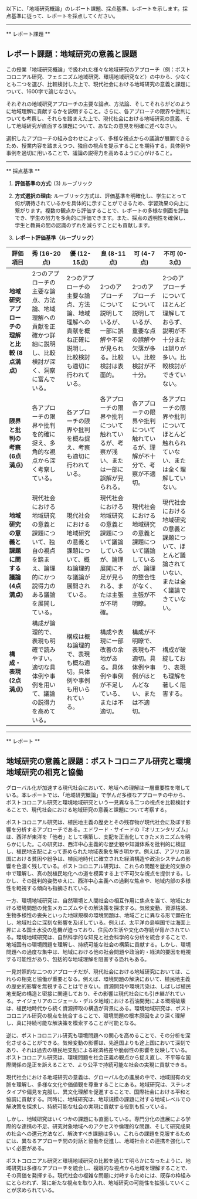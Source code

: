 以下に、「地域研究概論」のレポート課題、採点基準、レポートを示します。採点基準に従って、レポートを採点してください。

---------------------------------------
** レポート課題 **

## レポート課題：地域研究の意義と課題

この授業「地域研究概論」で扱われた様々な地域研究のアプローチ（例：ポストコロニアル研究、フェミニズム地域研究、環境地域研究など）の中から、少なくとも二つを選び、比較検討した上で、現代社会における地域研究の意義と課題について、1600字で論じなさい。

それぞれの地域研究アプローチの主要な論点、方法論、そしてそれらがどのように地域理解に貢献するかを説明すること。さらに、各アプローチの限界や批判についても考察し、それらを踏まえた上で、現代社会における地域研究の意義、そして地域研究が直面する課題について、あなたの意見を明確に述べなさい。

選択したアプローチの組み合わせによって、多様な視点からの議論が展開できるため、授業内容を踏まえつつ、独自の視点を提示することを期待する。具体例や事例を適切に用いることで、議論の説得力を高めるように心がけること。


---------------------------------------
** 採点基準 **

1. **評価基準の方式**: (3) ルーブリック

2. **方式選択の理由**: ルーブリック方式は、評価基準を明確化し、学生にとって何が期待されているかを具体的に示すことができるため、学習効果の向上に繋がります。複数の観点から評価することで、レポートの多様な側面を評価でき、学生の努力を多角的に評価できます。また、採点の透明性を確保し、学生と教員の間の認識のずれを減らすことにも貢献します。

3. **レポート評価基準（ルーブリック）**

| 評価項目 | 秀 (16-20点) | 優 (12-15点) | 良 (8-11点) | 可 (4-7点) | 不可 (0-3点) |
|---|---|---|---|---|---|
| **地域研究アプローチの理解と比較 (8点満点)** | 2つのアプローチの主要な論点、方法論、地域理解への貢献を正確かつ詳細に説明し、比較検討が深く、洞察に富んでいる。 | 2つのアプローチの主要な論点、方法論、地域理解への貢献を概ね正確に説明し、比較検討も適切に行われている。 | 2つのアプローチについて説明しているが、一部に誤解や不足が見られる。比較検討は表面的。 | 2つのアプローチについて説明しているが、重要な点の誤解や欠落が多い。比較検討が不十分。 | 2つのアプローチについてほとんど理解しておらず、説明が不十分または誤りが多い。比較検討ができていない。 |
| **限界と批判の考察 (6点満点)** | 各アプローチの限界や批判を的確に捉え、多角的な視点から深く考察している。 | 各アプローチの限界や批判を概ね捉え、考察も適切に行われている。 | 各アプローチの限界や批判について触れているが、考察が浅い、または一部に誤解が見られる。 | 各アプローチの限界や批判について触れているが、理解が不十分で、考察が不適切。 | 各アプローチの限界や批判についてほとんど触れられていない、または全く理解していない。 |
| **地域研究の意義と課題に関する議論 (4点満点)** | 現代社会における地域研究の意義と課題について、独自の視点を踏まえ、論理的にかつ説得力のある議論を展開している。 | 現代社会における地域研究の意義と課題について、概ね論理的な議論が展開されている。 | 現代社会における地域研究の意義と課題について議論しているが、論理展開に不足が見られる、または主張が不明確。 | 現代社会における地域研究の意義と課題について議論しているが、論理的整合性がなく、主張が不明瞭。 | 現代社会における地域研究の意義と課題について、ほとんど議論されていない、または全く議論できていない。 |
| **構成・表現 (2点満点)** | 構成が論理的で、表現も明確で読みやすい。適切な具体例や事例を用いて、議論の説得力を高めている。 | 構成は概ね論理的で、表現も概ね適切。具体例や事例も用いられている。 | 構成や表現に一部改善の余地がある。具体例や事例が不足している、または不適切。 | 構成が不明瞭で、表現も不適切。具体例や事例がほとんどない、または不適切。 | 構成が破綻しており、表現も理解を著しく阻害する。 |


---------------------------------------
** レポート **
## 地域研究の意義と課題：ポストコロニアル研究と環境地域研究の相克と協働

グローバル化が加速する現代社会において、地域への理解は一層重要性を増している。本レポートでは、「地域研究概論」で学んだ多様なアプローチの中から、ポストコロニアル研究と環境地域研究という一見異なる二つの視点を比較検討することで、現代社会における地域研究の意義と課題について考察する。

ポストコロニアル研究は、植民地主義の歴史とその残存物が現代社会に及ぼす影響を分析するアプローチである。エドワード・サイードの『オリエンタリズム』は、西洋が東洋を「他者」として構築し、支配を正当化してきたメカニズムを明らかにした。この研究は、西洋中心主義的な歴史観や知識体系を批判的に検証し、植民地支配によって歪められた地域表象を解き明かす。例えば、アフリカ諸国における貧困や紛争は、植民地時代に確立された経済構造や政治システムの影響を色濃く残している。ポストコロニアル研究は、これらの問題を歴史的文脈の中で理解し、真の脱植民地化への道を模索する上で不可欠な視点を提供する。しかし、その批判的姿勢ゆえに、西洋中心主義への過剰な焦点や、地域内部の多様性を軽視する傾向も指摘されている。

一方、環境地域研究は、自然環境と人間社会の相互作用に焦点を当て、地域における環境問題の発生メカニズムやその解決策を探求する。気候変動、資源枯渇、生物多様性の喪失といった地球規模の環境問題は、地域ごとに異なる形で顕在化し、地域社会に深刻な影響を及ぼしている。例えば、太平洋の島嶼国では海面上昇による国土水没の危機が迫っており、住民の生活や文化の存続が脅かされている。環境地域研究は、自然科学的な知見と社会科学的な分析を統合することで、地域固有の環境問題を理解し、持続可能な社会の構築に貢献する。しかし、環境問題への過度な集中は、地域における他の社会問題や政治的・経済的要因を軽視する可能性があり、包括的な地域理解を阻害する恐れもある。

一見対照的な二つのアプローチだが、現代社会における地域研究においては、これらの相克と協働が重要となる。例えば、環境問題の解決において、植民地主義の歴史的影響を無視することはできない。資源開発や環境汚染は、しばしば植民地支配の構造と密接に関連しており、その影響は現代社会にも引き継がれている。ナイジェリアのニジェール・デルタ地域における石油開発による環境破壊は、植民地時代から続く資源搾取の構造が背景にある。環境地域研究は、ポストコロニアル研究の視点を統合することで、環境問題の根本原因をより深く理解し、真に持続可能な解決策を模索することが可能となる。

逆に、ポストコロニアル研究も環境問題への関心を高めることで、その分析を深化させることができる。気候変動の影響は、先進国よりも途上国において深刻であり、それは過去の植民地支配による経済格差や脆弱性の影響を反映している。ポストコロニアル研究は、環境問題を社会正義の観点から捉え直し、不平等な国際関係の是正を訴えることで、より公平で持続可能な社会の実現に貢献できる。

現代社会における地域研究の意義は、グローバル化の進展の中で、地域固有の文脈を理解し、多様な文化や価値観を尊重することにある。地域研究は、ステレオタイプや偏見を克服し、異文化理解を促進することで、国際社会における平和と協調に貢献する。同時に、地域研究は、地球規模の課題に対する地域レベルでの解決策を探求し、持続可能な社会の実現に貢献する役割も担っている。

しかし、地域研究はいくつかの課題にも直面している。専門分化の進展による学際的な連携の不足、研究対象地域へのアクセスや倫理的な問題、そして研究成果の社会への還元方法など、解決すべき課題は多い。これらの課題を克服するためには、異なるアプローチ間の対話と協働を促進し、地域社会との連携を強化していく必要がある。

ポストコロニアル研究と環境地域研究の比較を通じて明らかになったように、地域研究は多様なアプローチを統合し、複眼的な視点から地域を理解することで、その真価を発揮する。現代社会の複雑な問題に対峙するためには、既存の枠組みにとらわれず、常に新たな視点を取り入れ、地域研究の可能性を拡張していくことが求められている。


